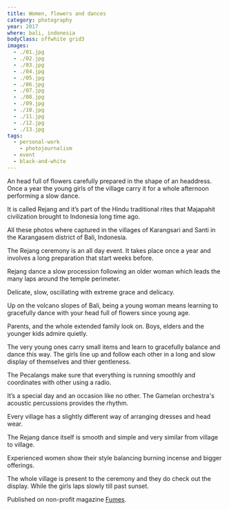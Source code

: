 ```yaml
---
title: Women, flowers and dances
category: photography
year: 2017
where: bali, indonesia
bodyClass: offwhite grid3
images:
  - ./01.jpg
  - ./02.jpg
  - ./03.jpg
  - ./04.jpg
  - ./05.jpg
  - ./06.jpg
  - ./07.jpg
  - ./08.jpg
  - ./09.jpg
  - ./10.jpg
  - ./11.jpg
  - ./12.jpg
  - ./13.jpg
tags:
  - personal-work
    - photojournalism
  - event
  - black-and-white
---
```


An head full of flowers carefully prepared in the shape of an headdress. Once a year the young girls of the village carry it for a whole afternoon performing a slow dance.

It is called Rejang and it’s part of the Hindu traditional rites that Majapahit civilization brought to Indonesia long time ago.

All these photos where captured in the villages of Karangsari and Santi in the Karangasem district of Bali, Indonesia.

The Rejang ceremony is an all day event. It takes place once a year and involves a long preparation that start weeks before.

Rejang dance a slow procession following an older woman which leads the many laps around the temple perimeter.

Delicate, slow, oscillating with extreme grace and delicacy.

Up on the volcano slopes of Bali, being a young woman means learning to gracefully dance with your head full of flowers since young age.

Parents, and the whole extended family look on. Boys, elders and the younger kids admire quietly.

The very young ones carry small items and learn to gracefully balance and dance this way. The girls line up and follow each other in a long and slow display of themselves and thier gentleness.

The Pecalangs make sure that everything is running smoothly and coordinates with other using a radio.

It’s a special day and an occasion like no other. The Gamelan orchestra's acoustic percussions provides the rhythm.

Every village has a slightly different way of arranging dresses and head wear.

The Rejang dance itself is smooth and simple and very similar from village to village.

Experienced women show their style balancing burning incense and bigger offerings.

The whole village is present to the ceremony and they do check out the display. While the girls laps slowly till past sunset.

Published on non-profit magazine [Fumes](https://fumes.junglestar.org/photo-journalism/women-flowers-and-dances/).
